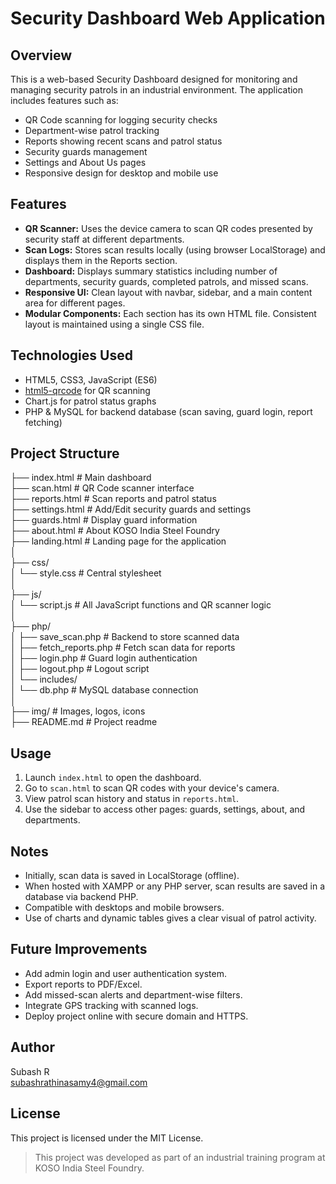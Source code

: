 # Security Dashboard Web Application

## Overview
This is a web-based Security Dashboard designed for monitoring and managing security patrols in an industrial environment. The application includes features such as:

- QR Code scanning for logging security checks  
- Department-wise patrol tracking  
- Reports showing recent scans and patrol status  
- Security guards management  
- Settings and About Us pages  
- Responsive design for desktop and mobile use  

## Features

- **QR Scanner:** Uses the device camera to scan QR codes presented by security staff at different departments.
- **Scan Logs:** Stores scan results locally (using browser LocalStorage) and displays them in the Reports section.
- **Dashboard:** Displays summary statistics including number of departments, security guards, completed patrols, and missed scans.
- **Responsive UI:** Clean layout with navbar, sidebar, and a main content area for different pages.
- **Modular Components:** Each section has its own HTML file. Consistent layout is maintained using a single CSS file.

## Technologies Used

- HTML5, CSS3, JavaScript (ES6)  
- [html5-qrcode](https://github.com/mebjas/html5-qrcode) for QR scanning  
- Chart.js for patrol status graphs  
- PHP & MySQL for backend database (scan saving, guard login, report fetching)

## Project Structure

├── index.html # Main dashboard  
├── scan.html # QR Code scanner interface  
├── reports.html # Scan reports and patrol status  
├── settings.html # Add/Edit security guards and settings  
├── guards.html # Display guard information  
├── about.html # About KOSO India Steel Foundry  
├── landing.html # Landing page for the application  
│  
├── css/  
│ └── style.css # Central stylesheet  
│  
├── js/  
│ └── script.js # All JavaScript functions and QR scanner logic  
│  
├── php/  
│   ├── save_scan.php          # Backend to store scanned data  
│   ├── fetch_reports.php      # Fetch scan data for reports  
│   ├── login.php              # Guard login authentication  
│   ├── logout.php             # Logout script  
│   └── includes/  
│       └── db.php             # MySQL database connection  
│  
├── img/ # Images, logos, icons  
├── README.md # Project readme  

## Usage

1. Launch `index.html` to open the dashboard.  
2. Go to `scan.html` to scan QR codes with your device's camera.  
3. View patrol scan history and status in `reports.html`.  
4. Use the sidebar to access other pages: guards, settings, about, and departments.

## Notes

- Initially, scan data is saved in LocalStorage (offline).  
- When hosted with XAMPP or any PHP server, scan results are saved in a database via backend PHP.  
- Compatible with desktops and mobile browsers.  
- Use of charts and dynamic tables gives a clear visual of patrol activity.

## Future Improvements

- Add admin login and user authentication system.  
- Export reports to PDF/Excel.  
- Add missed-scan alerts and department-wise filters.  
- Integrate GPS tracking with scanned logs.  
- Deploy project online with secure domain and HTTPS.

## Author

Subash R  
subashrathinasamy4@gmail.com  

## License

This project is licensed under the MIT License.  
> This project was developed as part of an industrial training program at KOSO India Steel Foundry.
